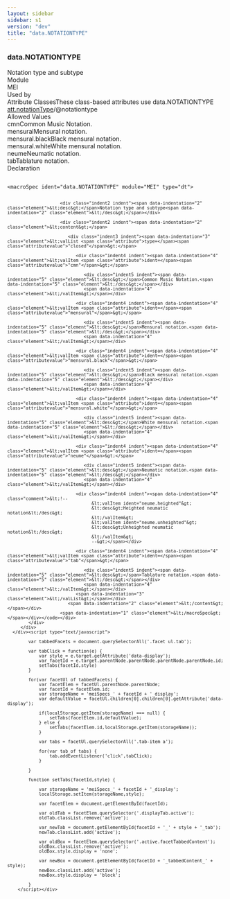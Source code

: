 ```yaml
---
layout: sidebar
sidebar: s1
version: "dev"
title: "data.NOTATIONTYPE"
---
```

<div class="specPage">
   <div class="datatypeSpec">
      <h3 id="data.NOTATIONTYPE">data.NOTATIONTYPE</h3>
      <div class="specs">
         <div class="desc">Notation type and subtype</div>
         <div class="facet module">
            <div class="label">Module</div>
            <div class="statement text">MEI</div>
         </div>
         <div class="facet usedBy" id="usedBy">
            <div class="label">Used by</div>
            <div class="statement list">
               <div class="classBox dtBox" title="Attribute Classes">
                  <div class="classHeading"><label class="classLabel">Attribute Classes</label><span class="classDesc">These class-based attributes use data.NOTATIONTYPE</span></div>
                  <div class="classContent"><span class="ident attclass" data-ident="att.notationType" data-module="MEI"><a class="classLink" title="Attributes that provide for classification of notation." href="{{ site.baseurl }}/{{ page.version }}/attribute-classes/att.notationtype.html">att.notationType</a>/<span title="Contains classification of the notation contained or described by the element bearing this attribute.">@notationtype</span></span></div>
               </div>
            </div>
         </div>
         <div class="facet allowedValues" id="allowedValues">
            <div class="label">Allowed Values</div>
            <div class="statement list">
               <div class="dataValueBox" id="cmn"><span class="dataValue ident">cmn</span><span class="dataValue desc">Common Music Notation.</span></div>
               <div class="dataValueBox" id="mensural"><span class="dataValue ident">mensural</span><span class="dataValue desc">Mensural notation.</span></div>
               <div class="dataValueBox" id="mensural.black"><span class="dataValue ident">mensural.black</span><span class="dataValue desc">Black mensural notation.</span></div>
               <div class="dataValueBox" id="mensural.white"><span class="dataValue ident">mensural.white</span><span class="dataValue desc">White mensural notation.</span></div>
               <div class="dataValueBox" id="neume"><span class="dataValue ident">neume</span><span class="dataValue desc">Neumatic notation.</span></div>
               <div class="dataValueBox" id="tab"><span class="dataValue ident">tab</span><span class="dataValue desc">Tablature notation.</span></div>
            </div>
         </div>
         <div class="facet declaration">
            <div class="label">Declaration</div>
            <div class="statement declaration">
               <div class="code" xml:space="preserve" data-lang="ODD"><code>
                     <div class="indent1 indent"><span data-indentation="1" class="element">&lt;macroSpec <span class="attribute">ident=</span><span class="attributevalue">"data.NOTATIONTYPE"</span> <span class="attribute">module=</span><span class="attributevalue">"MEI"</span> <span class="attribute">type=</span><span class="attributevalue">"dt"</span>&gt;</span>
                        
                        <div class="indent2 indent"><span data-indentation="2" class="element">&lt;desc&gt;</span>Notation type and subtype<span data-indentation="2" class="element">&lt;/desc&gt;</span></div>
                        
                        <div class="indent2 indent"><span data-indentation="2" class="element">&lt;content&gt;</span>
                           
                           <div class="indent3 indent"><span data-indentation="3" class="element">&lt;valList <span class="attribute">type=</span><span class="attributevalue">"closed"</span>&gt;</span>
                              
                              <div class="indent4 indent"><span data-indentation="4" class="element">&lt;valItem <span class="attribute">ident=</span><span class="attributevalue">"cmn"</span>&gt;</span>
                                 
                                 <div class="indent5 indent"><span data-indentation="5" class="element">&lt;desc&gt;</span>Common Music Notation.<span data-indentation="5" class="element">&lt;/desc&gt;</span></div>
                                 <span data-indentation="4" class="element">&lt;/valItem&gt;</span></div>
                              
                              <div class="indent4 indent"><span data-indentation="4" class="element">&lt;valItem <span class="attribute">ident=</span><span class="attributevalue">"mensural"</span>&gt;</span>
                                 
                                 <div class="indent5 indent"><span data-indentation="5" class="element">&lt;desc&gt;</span>Mensural notation.<span data-indentation="5" class="element">&lt;/desc&gt;</span></div>
                                 <span data-indentation="4" class="element">&lt;/valItem&gt;</span></div>
                              
                              <div class="indent4 indent"><span data-indentation="4" class="element">&lt;valItem <span class="attribute">ident=</span><span class="attributevalue">"mensural.black"</span>&gt;</span>
                                 
                                 <div class="indent5 indent"><span data-indentation="5" class="element">&lt;desc&gt;</span>Black mensural notation.<span data-indentation="5" class="element">&lt;/desc&gt;</span></div>
                                 <span data-indentation="4" class="element">&lt;/valItem&gt;</span></div>
                              
                              <div class="indent4 indent"><span data-indentation="4" class="element">&lt;valItem <span class="attribute">ident=</span><span class="attributevalue">"mensural.white"</span>&gt;</span>
                                 
                                 <div class="indent5 indent"><span data-indentation="5" class="element">&lt;desc&gt;</span>White mensural notation.<span data-indentation="5" class="element">&lt;/desc&gt;</span></div>
                                 <span data-indentation="4" class="element">&lt;/valItem&gt;</span></div>
                              
                              <div class="indent4 indent"><span data-indentation="4" class="element">&lt;valItem <span class="attribute">ident=</span><span class="attributevalue">"neume"</span>&gt;</span>
                                 
                                 <div class="indent5 indent"><span data-indentation="5" class="element">&lt;desc&gt;</span>Neumatic notation.<span data-indentation="5" class="element">&lt;/desc&gt;</span></div>
                                 <span data-indentation="4" class="element">&lt;/valItem&gt;</span></div>
                              
                              <div class="indent4 indent"><span data-indentation="4" class="comment">&lt;!--
                                    &lt;valItem ident="neume.heighted"&gt;
                                    &lt;desc&gt;Heighted neumatic notation&lt;/desc&gt;
                                    &lt;/valItem&gt;
                                    &lt;valItem ident="neume.unheighted"&gt;
                                    &lt;desc&gt;Unheighted neumatic notation&lt;/desc&gt;
                                    &lt;/valItem&gt;
                                    --&gt;</span></div>
                              
                              <div class="indent4 indent"><span data-indentation="4" class="element">&lt;valItem <span class="attribute">ident=</span><span class="attributevalue">"tab"</span>&gt;</span>
                                 
                                 <div class="indent5 indent"><span data-indentation="5" class="element">&lt;desc&gt;</span>Tablature notation.<span data-indentation="5" class="element">&lt;/desc&gt;</span></div>
                                 <span data-indentation="4" class="element">&lt;/valItem&gt;</span></div>
                              <span data-indentation="3" class="element">&lt;/valList&gt;</span></div>
                           <span data-indentation="2" class="element">&lt;/content&gt;</span></div>
                        <span data-indentation="1" class="element">&lt;/macroSpec&gt;</span></div></code></div>
            </div>
         </div>
      </div><script type="text/javascript">
            
            var tabbedFacets = document.querySelectorAll('.facet ul.tab');
            
            var tabClick = function(e) {
                var style = e.target.getAttribute('data-display');
                var facetId = e.target.parentNode.parentNode.parentNode.parentNode.id;
                setTabs(facetId,style)
            }
            
            for(var facetUl of tabbedFacets) {
                var facetElem = facetUl.parentNode.parentNode;
                var facetId = facetElem.id;
                var storageName = 'meiSpecs_' + facetId + '_display';
                var defaultValue = facetUl.children[0].children[0].getAttribute('data-display');
                
                if(localStorage.getItem(storageName) === null) {
                    setTabs(facetElem.id,defaultValue);
                } else {
                    setTabs(facetElem.id,localStorage.getItem(storageName));
                }
                
                var tabs = facetUl.querySelectorAll('.tab-item a');
                
                for(var tab of tabs) {
                    tab.addEventListener('click',tabClick);
                }
                
            }
            
            function setTabs(facetId,style) {
                
                var storageName = 'meiSpecs_' + facetId + '_display';
                localStorage.setItem(storageName,style);
                
                var facetElem = document.getElementById(facetId);
                
                var oldTab = facetElem.querySelector('.displayTab.active');
                oldTab.classList.remove('active');
                
                var newTab = document.getElementById(facetId + '_' + style + '_tab');
                newTab.classList.add('active');
                
                var oldBox = facetElem.querySelector('.active.facetTabbedContent');
                oldBox.classList.remove('active');
                oldBox.style.display = 'none';
                
                var newBox = document.getElementById(facetId + '_tabbedContent_' + style);
                newBox.classList.add('active');
                newBox.style.display = 'block';
                
            }
        </script></div>
</div>